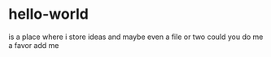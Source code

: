 # hello-world
is a place where i store ideas and maybe even a file or two
could you do me a favor
add me
